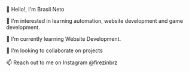 👋 Hello!, I'm Brasil Neto

👀 I'm interested in learning automation, website development and game development.

🌱 I'm currently learning Website Development.

💞️ I'm looking to collaborate on projects

📫 Reach out to me on Instagram @firezinbrz
